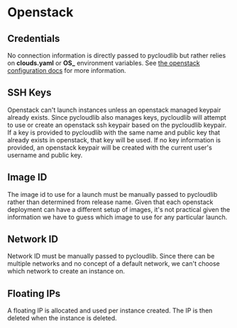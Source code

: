 # Openstack

## Credentials

No connection information is directly passed to pycloudlib but rather relies on **clouds.yaml** or **OS_** environment variables. See [the openstack configuration docs](https://docs.openstack.org/python-openstackclient/victoria/configuration/index.html) for more information.

## SSH Keys

Openstack can't launch instances unless an openstack managed keypair already exists. Since pycloudlib also manages keys, pycloudlib will attempt to use or create an openstack ssh keypair based on the pycloudlib keypair. If a key is provided to pycloudlib with the same name and public key that already exists in openstack, that key will be used. If no key information is provided, an openstack keypair will be created with the current user's username and public key.

## Image ID

The image id to use for a launch must be manually passed to pycloudlib rather than determined from release name. Given that each openstack deployment can have a different setup of images, it's not practical given the information we have to guess which image to use for any particular launch.

## Network ID

Network ID must be manually passed to pycloudlib. Since there can be multiple networks and no concept of a default network, we can't choose which network to create an instance on.

## Floating IPs

A floating IP is allocated and used per instance created. The IP is then deleted when the instance is deleted.
